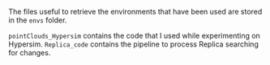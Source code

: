 The files useful to retrieve the environments that have been used are stored in the `envs` folder.

`pointClouds_Hypersim` contains the code that I used while experimenting on Hypersim.
`Replica_code` contains the pipeline to process Replica searching for changes.
